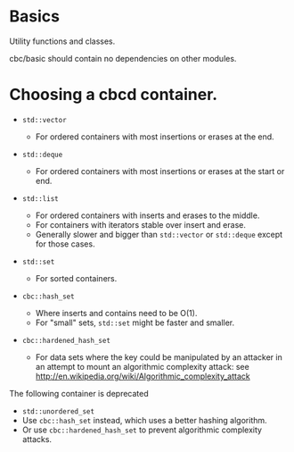 # Basics

Utility functions and classes.

cbc/basic should contain no dependencies on other modules.


Choosing a cbcd container.
=============================

* `std::vector`
  * For ordered containers with most insertions or erases at the end.

* `std::deque`
  * For ordered containers with most insertions or erases at the start or end.

* `std::list`
  * For ordered containers with inserts and erases to the middle.
  * For containers with iterators stable over insert and erase.
  * Generally slower and bigger than `std::vector` or `std::deque` except for
    those cases.

* `std::set`
  * For sorted containers.

* `cbc::hash_set`
  * Where inserts and contains need to be O(1).
  * For "small" sets, `std::set` might be faster and smaller.

* `cbc::hardened_hash_set`
  * For data sets where the key could be manipulated by an attacker
    in an attempt to mount an algorithmic complexity attack:  see
    http://en.wikipedia.org/wiki/Algorithmic_complexity_attack


The following container is deprecated

* `std::unordered_set`
 * Use `cbc::hash_set` instead, which uses a better hashing algorithm.
 * Or use `cbc::hardened_hash_set` to prevent algorithmic complexity attacks.
